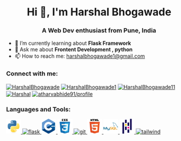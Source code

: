
<h1 align="center">Hi 👋, I'm Harshal Bhogawade</h1>
<h3 align="center">A Web Dev enthusiast from Pune, India</h3>

- 🔭 I’m currently learning about **Flask Framework**
- 🤖 Ask me about **Frontent Development , python**
- 📫 How to reach me: harshalbhogawade1@gmail.com




<h3 align="left">Connect with me:</h3>
<p align="left">
<a href="https://linkedin.com/in/harshal-bhogawade" target="blank"><img align="center" src="https://raw.githubusercontent.com/rahuldkjain/github-profile-readme-generator/master/src/images/icons/Social/linked-in-alt.svg" alt="HarshalBhogawade" height="30" width="40" /></a>
<a href="https://www.kaggle.com/harshalbhogawade" target="blank"><img align="center" src="https://raw.githubusercontent.com/rahuldkjain/github-profile-readme-generator/master/src/images/icons/Social/kaggle.svg" alt="HarshalBhogawade1" height="30" width="40" /></a>
<a href="https://www.hackerrank.com/profile/harshalbhogawad1" target="blank"><img align="center" src="https://raw.githubusercontent.com/rahuldkjain/github-profile-readme-generator/master/src/images/icons/Social/hackerrank.svg" alt="HarshalBhogawade11" height="30" width="40" /></a>
<a href="https://leetcode.com/u/Harshal25_/" target="blank"><img align="center" src="https://raw.githubusercontent.com/rahuldkjain/github-profile-readme-generator/master/src/images/icons/Social/leet-code.svg" alt="Harshal" height="30" width="40" /></a>
<a href="https://www.geeksforgeeks.org/user/harshal_25/" target="blank"><img align="center" src="https://raw.githubusercontent.com/rahuldkjain/github-profile-readme-generator/master/src/images/icons/Social/geeks-for-geeks.svg" alt="atharvabhide91/profile" height="30" width="40" /></a>
</p>

<h3 align="left">Languages and Tools:</h3>
<p align="left"><a href="https://www.tensorflow.org" target="_blank" rel="noreferrer">  <a href="https://www.python.org" target="_blank" rel="noreferrer"> <img src="https://raw.githubusercontent.com/devicons/devicon/master/icons/python/python-original.svg" alt="python" width="40" height="40"/> </a> <a href="https://flask.palletsprojects.com/en/stable/" target="_blank" rel="noreferrer"> <img src="https://img.icons8.com/?size=100&id=AqYCfGyGXlO7&format=png&color=000000" alt="flask" width="40" height="40"/> </a><a href="https://www.w3schools.com/cpp/" target="_blank" rel="noreferrer"> <img src="https://raw.githubusercontent.com/devicons/devicon/master/icons/cplusplus/cplusplus-original.svg" alt="cplusplus" width="40" height="40"/> </a> <a href="https://www.w3schools.com/css/" target="_blank" rel="noreferrer"> <img src="https://raw.githubusercontent.com/devicons/devicon/master/icons/css3/css3-original-wordmark.svg" alt="css3" width="40" height="40"/> </a> <a href="https://git-scm.com/" target="_blank" rel="noreferrer"> <img src="https://www.vectorlogo.zone/logos/git-scm/git-scm-icon.svg" alt="git" width="40" height="40"/> </a> <a href="https://www.w3.org/html/" target="_blank" rel="noreferrer"> <img src="https://raw.githubusercontent.com/devicons/devicon/master/icons/html5/html5-original-wordmark.svg" alt="html5" width="40" height="40"/> </a><a href="https://www.mysql.com/" target="_blank" rel="noreferrer"> <img src="https://raw.githubusercontent.com/devicons/devicon/master/icons/mysql/mysql-original-wordmark.svg" alt="mysql" width="40" height="40"/> </a> <a href="https://pandas.pydata.org/" target="_blank" rel="noreferrer"> <img src="https://raw.githubusercontent.com/devicons/devicon/2ae2a900d2f041da66e950e4d48052658d850630/icons/pandas/pandas-original.svg" alt="pandas" width="40" height="40"/> </a> <a href="https://tailwindcss.com/" target="_blank" rel="noreferrer"> <img src="https://www.vectorlogo.zone/logos/tailwindcss/tailwindcss-icon.svg" alt="tailwind" width="40" height="40"/> </a></p>
